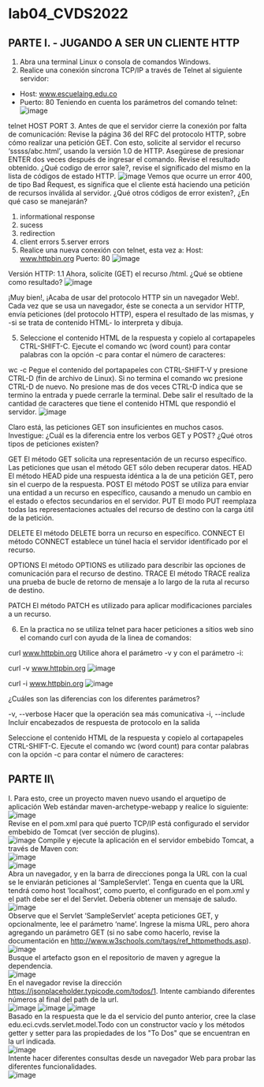 # lab04_CVDS2022

## PARTE I. - JUGANDO A SER UN CLIENTE HTTP
1. Abra una terminal Linux o consola de comandos Windows.
2. Realice una conexión síncrona TCP/IP a través de Telnet al siguiente servidor:
  - Host: www.escuelaing.edu.co
  - Puerto: 80
Teniendo en cuenta los parámetros del comando telnet:
![image](https://user-images.githubusercontent.com/78982514/156885744-3d7a2689-6bbc-4c08-b93c-b32a7ea97a89.png)

telnet HOST PORT
3. Antes de que el servidor cierre la conexión por falta de comunicación:
Revise la página 36 del RFC del protocolo HTTP, sobre cómo realizar una petición GET. Con esto, solicite al servidor el recurso ‘sssss/abc.html’, usando la versión 1.0 de HTTP.
Asegúrese de presionar ENTER dos veces después de ingresar el comando.
Revise el resultado obtenido. ¿Qué codigo de error sale?, revise el significado del mismo en la lista de códigos de estado HTTP.
![image](https://user-images.githubusercontent.com/78982514/156885862-f5153d86-bfb6-4ac8-b27e-32937bc0cd98.png)
Vemos que ocurre un error 400, de tipo Bad Request, es significa que el cliente está haciendo una petición de recursos inválida al servidor.
¿Qué otros códigos de error existen?, ¿En qué caso se manejarán?
  1. informational response
  2. sucess
  3. redirection
  4. client errors
  5.server errors
4. Realice una nueva conexión con telnet, esta vez a:
Host: www.httpbin.org
Puerto: 80
![image](https://user-images.githubusercontent.com/78982514/156885934-bd3985b8-21a1-4d3b-8c61-c23702e24850.png)

Versión HTTP: 1.1
Ahora, solicite (GET) el recurso /html. ¿Qué se obtiene como resultado?
![image](https://user-images.githubusercontent.com/78982514/156885958-eea4e8e5-0126-48e2-a439-2a60c22490c2.png)

¡Muy bien!, ¡Acaba de usar del protocolo HTTP sin un navegador Web!. Cada vez que se usa un navegador, éste se conecta a un servidor HTTP, envía peticiones (del protocolo HTTP), espera el resultado de las mismas, y -si se trata de contenido HTML- lo interpreta y dibuja.

5. Seleccione el contenido HTML de la respuesta y copielo al cortapapeles CTRL-SHIFT-C. Ejecute el comando wc (word count) para contar palabras con la opción -c para contar el número de caracteres:

wc -c 
Pegue el contenido del portapapeles con CTRL-SHIFT-V y presione CTRL-D (fin de archivo de Linux). Si no termina el comando wc presione CTRL-D de nuevo. No presione mas de dos veces CTRL-D indica que se termino la entrada y puede cerrarle la terminal. Debe salir el resultado de la cantidad de caracteres que tiene el contenido HTML que respondió el servidor.
![image](https://user-images.githubusercontent.com/78982514/156885987-6080d4e8-7fbe-4229-9dd8-5e5a94d6e516.png)

Claro está, las peticiones GET son insuficientes en muchos casos. Investigue: ¿Cuál es la diferencia entre los verbos GET y POST? ¿Qué otros tipos de peticiones existen?

GET El método GET solicita una representación de un recurso específico. Las peticiones que usan el método GET sólo deben recuperar datos. HEAD El método HEAD pide una respuesta idéntica a la de una petición GET, pero sin el cuerpo de la respuesta. POST El método POST se utiliza para enviar una entidad a un recurso en específico, causando a menudo un cambio en el estado o efectos secundarios en el servidor. PUT El modo PUT reemplaza todas las representaciones actuales del recurso de destino con la carga útil de la petición.

DELETE El método DELETE borra un recurso en específico. CONNECT El método CONNECT establece un túnel hacia el servidor identificado por el recurso.

OPTIONS El método OPTIONS es utilizado para describir las opciones de comunicación para el recurso de destino. TRACE El método TRACE realiza una prueba de bucle de retorno de mensaje a lo largo de la ruta al recurso de destino.

PATCH El método PATCH es utilizado para aplicar modificaciones parciales a un recurso.

6. En la practica no se utiliza telnet para hacer peticiones a sitios web sino el comando curl con ayuda de la linea de comandos:

curl www.httpbin.org
Utilice ahora el parámetro -v y con el parámetro -i:

curl -v www.httpbin.org
![image](https://user-images.githubusercontent.com/78982514/156886054-26cd1be5-9a3b-4345-a998-7db4a224329b.png)

curl -i www.httpbin.org
![image](https://user-images.githubusercontent.com/78982514/156886071-550a8e98-e76d-4fd0-be1b-330d475124d2.png)

¿Cuáles son las diferencias con los diferentes parámetros?

-v, --verbose Hacer que la operación sea más comunicativa -i, --include Incluir encabezados de respuesta de protocolo en la salida

Seleccione el contenido HTML de la respuesta y copielo al cortapapeles CTRL-SHIFT-C. Ejecute el comando wc (word count) para contar palabras con la opción -c para contar el número de caracteres:
## PARTE II\
I. Para esto, cree un proyecto maven nuevo usando el arquetipo de aplicación Web estándar maven-archetype-webapp y realice lo siguiente:\
![image](https://user-images.githubusercontent.com/98216838/156883250-e42bca82-c5e9-4bc8-9196-3ae2acb1a0db.png)\
Revise en el pom.xml para qué puerto TCP/IP está configurado el servidor embebido de Tomcat (ver sección de plugins).\
![image](https://user-images.githubusercontent.com/98216838/156884163-46f6aac3-9eaf-44f8-82ee-153fe6782bd0.png)
Compile y ejecute la aplicación en el servidor embebido Tomcat, a través de Maven con:\
![image](https://user-images.githubusercontent.com/98216838/156884307-fde451c9-533e-4e57-b63c-594258af1684.png)\
![image](https://user-images.githubusercontent.com/98216838/156884583-b473da23-9a71-431a-aec9-fa2965fe6040.png)\
Abra un navegador, y en la barra de direcciones ponga la URL con la cual se le enviarán peticiones al ‘SampleServlet’. Tenga en cuenta que la URL tendrá como host ‘localhost’, como puerto, el configurado en el pom.xml y el path debe ser el del Servlet. Debería obtener un mensaje de saludo.\
![image](https://user-images.githubusercontent.com/98216838/156884624-48700857-dba6-4634-a5b3-2ce569ac2e40.png)\
Observe que el Servlet ‘SampleServlet’ acepta peticiones GET, y opcionalmente, lee el parámetro ‘name’. Ingrese la misma URL, pero ahora agregando un parámetro GET (si no sabe como hacerlo, revise la documentación en http://www.w3schools.com/tags/ref_httpmethods.asp).\
![image](https://user-images.githubusercontent.com/98216838/156884832-8dc5eb55-bace-42de-a8df-4464dc07883a.png)\
Busque el artefacto gson en el repositorio de maven y agregue la dependencia.\
![image](https://user-images.githubusercontent.com/98216838/156884895-40c9e45d-3276-49a0-9292-b5683c51700d.png)\
En el navegador revise la dirección https://jsonplaceholder.typicode.com/todos/1. Intente cambiando diferentes números al final del path de la url.\
![image](https://user-images.githubusercontent.com/98216838/156884956-63ca733e-f8fc-4bf3-8d9a-ee5e278a15b8.png)
![image](https://user-images.githubusercontent.com/98216838/156884961-4c4b7352-de18-4c49-913f-d07ef6d8688d.png)
![image](https://user-images.githubusercontent.com/98216838/156884965-04053a0f-fff3-4ea4-8eb0-664d19065782.png)\
Basado en la respuesta que le da el servicio del punto anterior, cree la clase edu.eci.cvds.servlet.model.Todo con un constructor vacío y los métodos getter y setter para las propiedades de los "To Dos" que se encuentran en la url indicada.\
![image](https://user-images.githubusercontent.com/98216838/156885320-a3970a75-b039-4055-9bf6-bb6d0bb5279a.png)\
Intente hacer diferentes consultas desde un navegador Web para probar las diferentes funcionalidades.\
![image](https://user-images.githubusercontent.com/98216838/156888239-c3859dc6-3661-4f5f-a305-e6d6c653e1ce.png)



